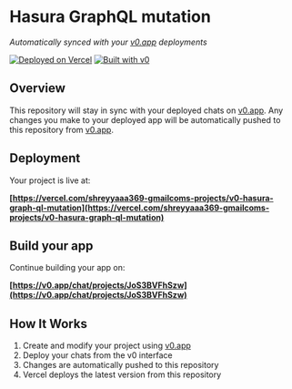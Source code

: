 # Hasura GraphQL mutation

*Automatically synced with your [v0.app](https://v0.app) deployments*

[![Deployed on Vercel](https://img.shields.io/badge/Deployed%20on-Vercel-black?style=for-the-badge&logo=vercel)](https://vercel.com/shreyyaaa369-gmailcoms-projects/v0-hasura-graph-ql-mutation)
[![Built with v0](https://img.shields.io/badge/Built%20with-v0.app-black?style=for-the-badge)](https://v0.app/chat/projects/JoS3BVFhSzw)

## Overview

This repository will stay in sync with your deployed chats on [v0.app](https://v0.app).
Any changes you make to your deployed app will be automatically pushed to this repository from [v0.app](https://v0.app).

## Deployment

Your project is live at:

**[https://vercel.com/shreyyaaa369-gmailcoms-projects/v0-hasura-graph-ql-mutation](https://vercel.com/shreyyaaa369-gmailcoms-projects/v0-hasura-graph-ql-mutation)**

## Build your app

Continue building your app on:

**[https://v0.app/chat/projects/JoS3BVFhSzw](https://v0.app/chat/projects/JoS3BVFhSzw)**

## How It Works

1. Create and modify your project using [v0.app](https://v0.app)
2. Deploy your chats from the v0 interface
3. Changes are automatically pushed to this repository
4. Vercel deploys the latest version from this repository
